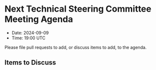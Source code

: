 # Next Technical Steering Committee Meeting Agenda

- Date: 2024-09-09
- Time: 19:00 UTC

Please file pull requests to add, or discuss items to add, to the agenda.

## Items to Discuss

